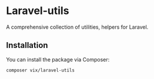 # Laravel-utils

A comprehensive collection of utilities, helpers for Laravel.

## Installation

You can install the package via Composer:

```bash
composer vix/laravel-utils
```
